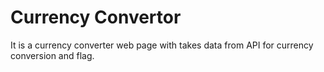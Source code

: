 # Currency Convertor
 It is a currency converter web page with takes data from API for currency conversion and flag.
